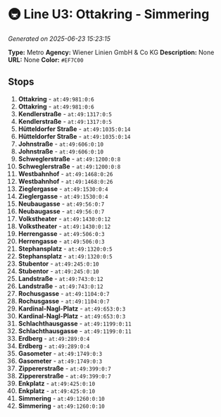 # 🚇 Line U3: Ottakring - Simmering

*Generated on 2025-06-23 15:23:15*

**Type:** Metro
**Agency:** Wiener Linien GmbH & Co KG
**Description:** None
**URL:** None
**Color:** `#EF7C00`

## Stops

1. **Ottakring** - `at:49:981:0:6`
2. **Ottakring** - `at:49:981:0:6`
3. **Kendlerstraße** - `at:49:1317:0:5`
4. **Kendlerstraße** - `at:49:1317:0:5`
5. **Hütteldorfer Straße** - `at:49:1035:0:14`
6. **Hütteldorfer Straße** - `at:49:1035:0:14`
7. **Johnstraße** - `at:49:606:0:10`
8. **Johnstraße** - `at:49:606:0:10`
9. **Schweglerstraße** - `at:49:1200:0:8`
10. **Schweglerstraße** - `at:49:1200:0:8`
11. **Westbahnhof** - `at:49:1468:0:26`
12. **Westbahnhof** - `at:49:1468:0:26`
13. **Zieglergasse** - `at:49:1530:0:4`
14. **Zieglergasse** - `at:49:1530:0:4`
15. **Neubaugasse** - `at:49:56:0:7`
16. **Neubaugasse** - `at:49:56:0:7`
17. **Volkstheater** - `at:49:1430:0:12`
18. **Volkstheater** - `at:49:1430:0:12`
19. **Herrengasse** - `at:49:506:0:3`
20. **Herrengasse** - `at:49:506:0:3`
21. **Stephansplatz** - `at:49:1320:0:5`
22. **Stephansplatz** - `at:49:1320:0:5`
23. **Stubentor** - `at:49:245:0:10`
24. **Stubentor** - `at:49:245:0:10`
25. **Landstraße** - `at:49:743:0:12`
26. **Landstraße** - `at:49:743:0:12`
27. **Rochusgasse** - `at:49:1104:0:7`
28. **Rochusgasse** - `at:49:1104:0:7`
29. **Kardinal-Nagl-Platz** - `at:49:653:0:3`
30. **Kardinal-Nagl-Platz** - `at:49:653:0:3`
31. **Schlachthausgasse** - `at:49:1199:0:11`
32. **Schlachthausgasse** - `at:49:1199:0:11`
33. **Erdberg** - `at:49:289:0:4`
34. **Erdberg** - `at:49:289:0:4`
35. **Gasometer** - `at:49:1749:0:3`
36. **Gasometer** - `at:49:1749:0:3`
37. **Zippererstraße** - `at:49:399:0:7`
38. **Zippererstraße** - `at:49:399:0:7`
39. **Enkplatz** - `at:49:425:0:10`
40. **Enkplatz** - `at:49:425:0:10`
41. **Simmering** - `at:49:1260:0:10`
42. **Simmering** - `at:49:1260:0:10`